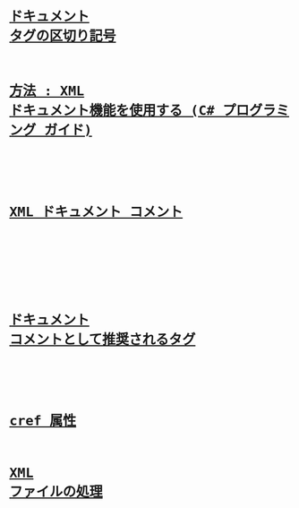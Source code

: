 # [<remarks>](remarks.md)
# [<code>](code.md)
# [<exception>](exception.md)
# [<list>](list.md)
# [<para>](para.md)
# [<returns>](returns.md)
# [<summary>](summary.md)
# [<c>](code-inline.md)
# [<include>](include.md)
# [<typeparam>](typeparam.md)
# [ドキュメント タグの区切り記号](delimiters-for-documentation-tags.md)
# [方法 : XML ドキュメント機能を使用する (C# プログラミング ガイド)](how-to-use-the-xml-documentation-features.md)
# [<seealso>](seealso.md)
# [XML ドキュメント コメント](xml-documentation-comments.md)
# [<permission>](permission.md)
# [<paramref>](paramref.md)
# [ドキュメント コメントとして推奨されるタグ](recommended-tags-for-documentation-comments.md)
# [<typeparamref>](typeparamref.md)
# [cref 属性](cref-attribute.md)
# [XML ファイルの処理](processing-the-xml-file.md)
# [<param>](param.md)
# [<example>](example.md)
# [<value>](value.md)
# [<see>](see.md)
